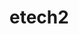 # etech2
<!-- complete this readme like the ones in class -->
<!-- 
   
    
    -give space on sides of footer on larger screens. maybe enlarge font
  
    
    -web design page
        -tech symbols....looks good, add color ?**************
        
        -
        
       
      
     -->
        
<!-- *************3/25  -->
<!-- photos page
        
         -->

 <!-- web page
       
        -add row of hover effects not nesiccarilly buttons
        
        -check cards
        -fix navbars.....just need to be centered ->


<!-- privacy police page 
        -use free one-->


<!-- https://freefrontend.com/css-hover-effects/page/3/ -->